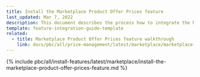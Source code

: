 ```yaml
---
title: Install the Marketplace Product Offer Prices feature
last_updated: Mar 7, 2022
description: This document describes the process how to integrate the Marketplace Product Offer Prices feature into a Spryker project.
template: feature-integration-guide-template
related:
  - title: Marketplace Product Offer Prices feature walkthrough
    link: docs/pbc/all/price-management/latest/marketplace/marketplace-product-offer-prices-feature-overview.html
---
```


{% include pbc/all/install-features/latest/marketplace/install-the-marketplace-product-offer-prices-feature.md %} <!-- To edit, see /_includes/pbc/all/install-features/202311.0/marketplace/install-the-marketplace-product-offer-prices-feature.md -->

